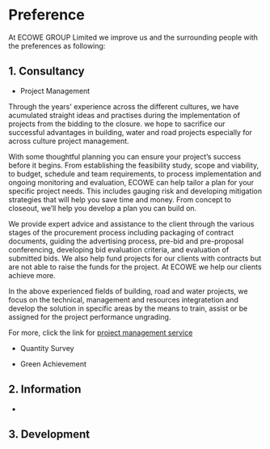 # Preference
 At ECOWE GROUP Limited we improve us and the surrounding people with the preferences as following:
## 1.	Consultancy
  - Project Management

   Through the years' experience across the different cultures, we have acumulated straight ideas and practises during the implementation of projects from the bidding to the closure. we hope to sacrifice our successful advantages in building, water and road projects especially for across culture project management.

   With some thoughtful planning you can ensure your project’s success before it begins. From establishing the feasibility study, scope and viability, to budget, schedule and team requirements, to process implementation and ongoing monitoring and evaluation, ECOWE can help tailor a plan for your specific project needs. This includes gauging risk and developing mitigation strategies that will help you save time and money. From concept to closeout, we’ll help you develop a plan you can build on.

   We provide expert advice and assistance to the client through the various stages of the procurement process including packaging of contract documents, guiding the advertising process, pre-bid and pre-proposal conferencing, developing bid evaluation criteria, and evaluation of submitted bids.
   We also help fund projects for our clients with contracts but are not able to raise the funds for the project.  At ECOWE we help our clients achieve more.

   In the above experienced fields of building, road and water projects, we focus on the technical, management and resources integratetion and develop the solution in specific areas by the means to train, assist or be assigned for the project performance ungrading.

   For more, click the link for [project management service]()

  - Quantity Survey

  - Green Achievement

## 2. Information

  -


## 3. Development
